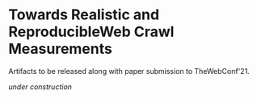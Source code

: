 # Towards Realistic and ReproducibleWeb Crawl Measurements
Artifacts to be released along with paper submission to TheWebConf'21.

*under construction*


